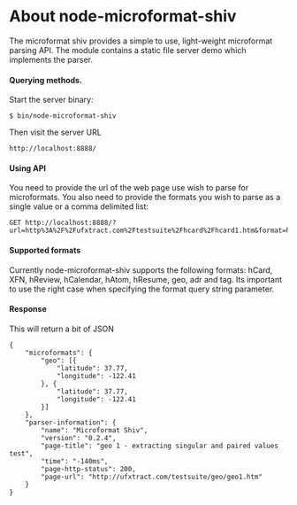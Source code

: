 # About node-microformat-shiv

The microformat shiv provides a simple to use, light-weight microformat parsing API. The module 
contains a static file server demo which implements the parser.

#### Querying methods.

Start the server binary:

    $ bin/node-microformat-shiv

Then visit the server URL

    http://localhost:8888/

#### Using API    

You need to provide the url of the web page use wish to parse for microformats. You also need to provide 
the formats you wish to parse as a single value or a comma delimited list: 


    GET http://localhost:8888/?url=http%3A%2F%2Fufxtract.com%2Ftestsuite%2Fhcard%2Fhcard1.htm&format=hCard

#### Supported formats

Currently node-microformat-shiv supports the following formats: hCard, XFN, hReview, hCalendar, hAtom, hResume, geo, adr and tag.
Its important to use the right case when specifying the format query string parameter.


#### Response 

This will return a bit of JSON

    
    {
        "microformats": {
            "geo": [{
                "latitude": 37.77,
                "longitude": -122.41
            }, {
                "latitude": 37.77,
                "longitude": -122.41
            }]
        },
        "parser-information": {
            "name": "Microformat Shiv",
            "version": "0.2.4",
            "page-title": "geo 1 - extracting singular and paired values test",
            "time": "-140ms",
            "page-http-status": 200,
            "page-url": "http://ufxtract.com/testsuite/geo/geo1.htm"
        }
    }
    

